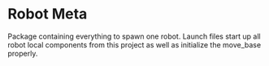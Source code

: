 # Robot Meta
Package containing everything to spawn one robot. 
Launch files start up all robot local components from this project as well as initialize the move_base properly.